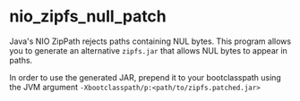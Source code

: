 # nio_zipfs_null_patch

Java's NIO ZipPath rejects paths containing NUL bytes.
This program allows you to generate an alternative `zipfs.jar` that allows NUL bytes to appear in paths.

In order to use the generated JAR, prepend it to your bootclasspath using the JVM argument `-Xbootclasspath/p:<path/to/zipfs.patched.jar>`
